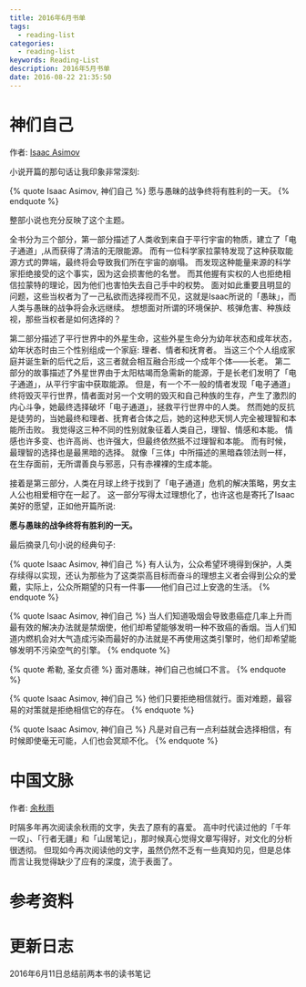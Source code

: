 ```yaml
---
title: 2016年6月书单
tags:
  - reading-list
categories:
  - reading-list
keywords: Reading-List
description: 2016年5月书单
date: 2016-08-22 21:35:50
---
```





# 神们自己

作者: [Isaac Asimov][]

小说开篇的那句话让我印象非常深刻:

{% quote  Isaac Asimov, 神们自己 %}
愿与愚昧的战争终将有胜利的一天。
{% endquote %}

 整部小说也充分反映了这个主题。

全书分为三个部分，第一部分描述了人类收到来自于平行宇宙的物质，建立了「电子通道」,从而获得了清洁的无限能源。
而有一位科学家拉蒙特发现了这种获取能源方式的弊端，最终将会导致我们所在宇宙的崩塌。
而发现这种能量来源的科学家拒绝接受的这个事实，因为这会损害他的名誉。
而其他握有实权的人也拒绝相信拉蒙特的理论，因为他们也害怕失去自己手中的权势。
面对如此重要且明显的问题，这些当权者为了一己私欲而选择视而不见，这就是Isaac所说的「愚昧」，而人类与愚昧的战争将会永远继续。
想想面对所谓的环境保护、核弹危害、种族歧视，那些当权者是如何选择的？

第二部分描述了平行世界中的外星生命，这些外星生命分为幼年状态和成年状态，幼年状态时由三个性别组成一个家庭: 理者、情者和抚育者。
当这三个个人组成家庭并诞生新的后代之后，这三者就会相互融合形成一个成年个体——长老。
第二部分的故事描述了外星世界由于太阳枯竭而急需新的能源，于是长老们发明了「电子通道」，从平行宇宙中获取能源。
但是，有一个不一般的情者发现「电子通道」终将毁灭平行世界，情者面对另一个文明的毁灭和自己种族的生存，产生了激烈的内心斗争，她最终选择破坏「电子通道」，拯救平行世界中的人类。
然而她的反抗是徒劳的，当她最终和理者、抚育者合体之后，她的这种悲天悯人完全被理智和本能所击败。
我觉得这三种不同的性别就象征着人类自己，理智、情感和本能。
情感也许多变、也许高尚、也许强大，但最终依然抵不过理智和本能。
而有时候，最理智的选择也是最黑暗的选择。
就像「三体」中所描述的黑暗森领法则一样，在生存面前，无所谓善良与邪恶，只有赤裸裸的生成本能。

接着是第三部分，人类在月球上终于找到了「电子通道」危机的解决策略，男女主人公也相爱相守在一起了。
这一部分写得太过理想化了，也许这也是寄托了Isaac美好的愿望，正如他开篇所说:


**愿与愚昧的战争终将有胜利的一天。**


最后摘录几句小说的经典句子:

{% quote Isaac Asimov, 神们自己 %}
有人认为，公众希望环境得到保护，人类存续得以实现，还认为那些为了这类崇高目标而奋斗的理想主义者会得到公众的爱戴，实际上，公众所期望的只有一件事——他们自己过上安逸的生活。
{% endquote %}

{% quote Isaac Asimov, 神们自己 %}
当人们知道吸烟会导致患癌症几率上升而最有效的解决办法就是禁烟使，他们却希望能够发明一种不致癌的香烟。当人们知道内燃机会对大气造成污染而最好的办法就是不再使用这类引擎时，他们却希望能够发明不污染空气的引擎。
{% endquote %}

{% quote 希勒, 圣女贞德 %}
面对愚昧，神们自己也缄口不言。
{% endquote %}

{% quote Isaac Asimov, 神们自己 %}
他们只要拒绝相信就行。面对难题，最容易的对策就是拒绝相信它的存在。
{% endquote %}

{% quote Isaac Asimov, 神们自己 %}
凡是对自己有一点利益就会选择相信，有时候即使毫无可能，人们也会冥顽不化。
{% endquote %}


# 中国文脉

作者: [余秋雨][]

时隔多年再次阅读余秋雨的文字，失去了原有的喜爱。
高中时代读过他的「千年一叹」、「行者无疆」和「山居笔记」，那时候真心觉得文章写得好，对文化的分析很透彻。
但现如今再次阅读他的文字，虽然仍然不乏有一些真知灼见，但是总体而言让我觉得缺少了应有的深度，流于表面了。


# 参考资料

# 更新日志

2016年6月11日总结前两本书的读书笔记


[Isaac Asimov]: https://en.wikipedia.org/wiki/Isaac_Asimov
[余秋雨]: https://zh.wikipedia.org/wiki/%E4%BD%99%E7%A7%8B%E9%9B%A8

